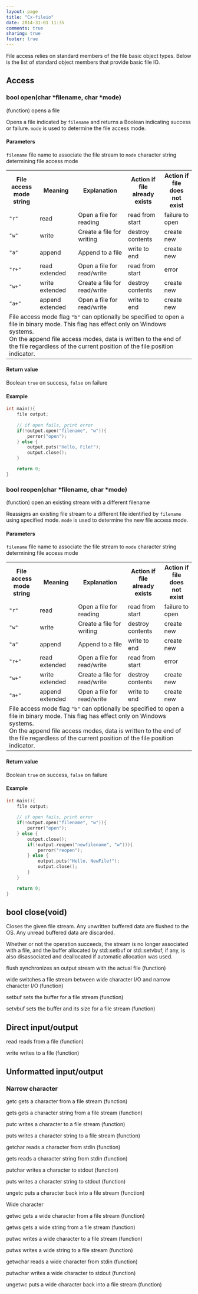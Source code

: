 ```yaml
---
layout: page
title: "Cx-fileio"
date: 2014-31-01 11:35
comments: true
sharing: true
footer: true
---
```


File access relies on standard members of the file basic object types. Below is the list of standard object members that provide basic file IO.

## Access

### bool open(char *filename, char *mode)
(function) opens a file

Opens a file indicated by `filename` and returns a Boolean indicating success or failure. `mode` is used to determine the file access mode.

#### Parameters
`filename` file name to associate the file stream to
`mode` character string determining file access mode

<table>
<tr>
<th> File access <br />mode string
</th>
<th> Meaning
</th>
<th> Explanation
</th>
<th> Action if file <br /> already exists
</th>
<th> Action if file <br /> does not exist
</th></tr>
<tr>
<td> <code>"r"</code>
</td>
<td> read
</td>
<td> Open a file for reading
</td>
<td> read from start
</td>
<td> failure to open
</td></tr>
<tr>
<td> <code>"w"</code>
</td>
<td> write
</td>
<td> Create a file for writing
</td>
<td> destroy contents
</td>
<td> create new
</td></tr>
<tr>
<td> <code>"a"</code>
</td>
<td> append
</td>
<td> Append to a file
</td>
<td> write to end
</td>
<td> create new
</td></tr>
<tr>
<td> <code>"r+"</code>
</td>
<td> read extended
</td>
<td> Open a file for read/write
</td>
<td> read from start
</td>
<td> error
</td></tr>
<tr>
<td> <code>"w+"</code>
</td>
<td> write extended
</td>
<td> Create a file for read/write
</td>
<td> destroy contents
</td>
<td> create new
</td></tr>
<tr>
<td> <code>"a+"</code>
</td>
<td> append extended
</td>
<td> Open a file for read/write
</td>
<td> write to end
</td>
<td> create new
</td></tr>
<tr>
<td colspan="5"> File access mode flag <code>"b"</code> can optionally be specified to open a file in binary mode. This flag has effect only on Windows systems. <br /> On the append file access modes, data is written to the end of the file regardless of the current position of the file position indicator.
</td></tr>
</table>

#### Return value
Boolean `true` on success, `false` on failure

#### Example
``` cpp
int main(){
	file output;
	
	// if open fails, print error
	if(!output.open("filename", "w")){
		perror("open");
	} else {
		output.puts("Hello, File!");
		output.close();
	}

	return 0;
}
```
   
### bool reopen(char *filename, char *mode)
(function) open an existing stream with a different filename

Reassigns an existing file stream to a different file identified by `filename` using specified mode. `mode` is used to determine the new file access mode. 

#### Parameters
`filename` file name to associate the file stream to
`mode` character string determining file access mode

<table>
<tr>
<th> File access <br />mode string
</th>
<th> Meaning
</th>
<th> Explanation
</th>
<th> Action if file <br /> already exists
</th>
<th> Action if file <br /> does not exist
</th></tr>
<tr>
<td> <code>"r"</code>
</td>
<td> read
</td>
<td> Open a file for reading
</td>
<td> read from start
</td>
<td> failure to open
</td></tr>
<tr>
<td> <code>"w"</code>
</td>
<td> write
</td>
<td> Create a file for writing
</td>
<td> destroy contents
</td>
<td> create new
</td></tr>
<tr>
<td> <code>"a"</code>
</td>
<td> append
</td>
<td> Append to a file
</td>
<td> write to end
</td>
<td> create new
</td></tr>
<tr>
<td> <code>"r+"</code>
</td>
<td> read extended
</td>
<td> Open a file for read/write
</td>
<td> read from start
</td>
<td> error
</td></tr>
<tr>
<td> <code>"w+"</code>
</td>
<td> write extended
</td>
<td> Create a file for read/write
</td>
<td> destroy contents
</td>
<td> create new
</td></tr>
<tr>
<td> <code>"a+"</code>
</td>
<td> append extended
</td>
<td> Open a file for read/write
</td>
<td> write to end
</td>
<td> create new
</td></tr>
<tr>
<td colspan="5"> File access mode flag <code>"b"</code> can optionally be specified to open a file in binary mode. This flag has effect only on Windows systems. <br /> On the append file access modes, data is written to the end of the file regardless of the current position of the file position indicator.
</td></tr>
</table>

#### Return value
Boolean `true` on success, `false` on failure

#### Example
``` cpp
int main(){
	file output;
	
	// if open fails, print error
	if(!output.open("filename", "w")){
		perror("open");
	} else {
		output.close();
		if(!output.reopen("newfilename", "w"))){
			perror("reopen");
		} else {
			output.puts("Hello, NewFile!");
			output.close();
		}
	}

	return 0;
}
```
 
## bool close(void)
Closes the given file stream. Any unwritten buffered data are flushed to the OS. Any unread buffered data are discarded. 

Whether or not the operation succeeds, the stream is no longer associated with a file, and the buffer allocated by std::setbuf or std::setvbuf, if any, is also disassociated and deallocated if automatic allocation was used.


flush
 synchronizes an output stream with the actual file 
(function)   

wide
 switches a file stream between wide character I/O and narrow character I/O 
(function)   
 
setbuf
 sets the buffer for a file stream 
(function)   
 
setvbuf
 sets the buffer and its size for a file stream 
(function)   

## Direct input/output 

read
 reads from a file 
(function)   

write
 writes to a file 
(function)  


## Unformatted input/output 
### Narrow character 


getc
 gets a character from a file stream 
(function)   
 


gets
 gets a character string from a file stream 
(function)   
 


putc
 writes a character to a file stream 
(function)   
 


puts
 writes a character string to a file stream 
(function)   
 


getchar
 reads a character from stdin 
(function)   
 


gets
 reads a character string from stdin 
(function)   
 


putchar
 writes a character to stdout 
(function)   
 


puts
 writes a character string to stdout 
(function)   
 


ungetc
 puts a character back into a file stream 
(function)   

Wide character 
 
 


getwc
 gets a wide character from a file stream 
(function)   
 


getws
 gets a wide string from a file stream 
(function)   
 


putwc
 writes a wide character to a file stream 
(function)   
 


putws
 writes a wide string to a file stream 
(function)   
 


getwchar
 reads a wide character from stdin 
(function)   
 


putwchar
 writes a wide character to stdout 
(function)   
 


ungetwc
 puts a wide character back into a file stream 
(function)  

